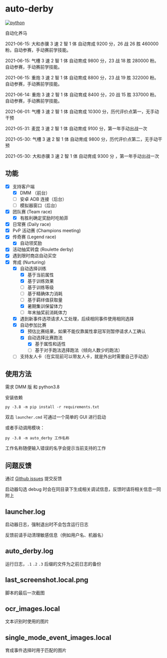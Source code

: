 # auto-derby

[![python](https://github.com/NateScarlet/auto-derby/actions/workflows/python-app.yml/badge.svg)](https://github.com/NateScarlet/auto-derby/actions/workflows/python-app.yml)

自动化养马

2021-06-15: 大和赤骥 3 速 2 智 1 体 自动育成 9200 分，26 战 26 胜 460000 粉。自动参赛，手动赛前学技能。

2021-06-15: 气槽 3 速 2 智 1 体 自动育成 9800 分，23 战 18 胜 280000 粉。自动参赛，手动赛前学技能。

2021-06-15: 重炮 3 速 2 智 1 体 自动育成 8800 分，23 战 19 胜 322000 粉。自动参赛，手动赛前学技能。

2021-06-14: 重炮 3 速 2 智 1 体 自动育成 8400 分，20 战 15 胜 337000 粉。自动参赛，手动赛前学技能。

2021-06-01: 气槽 3 速 2 智 1 体 自动育成 10300 分，历代评价点第一，无手动干预

2021-05-31: 麦昆 3 速 2 智 1 体 自动育成 9100 分，第一年手动出战一次

2021-05-30: 气槽 3 速 2 智 1 体 自动育成 9800 分，历代评价点第二，无手动干预

2021-05-30: 大和赤骥 3 速 2 智 1 体 自动育成 9300 分 ，第一年手动出战一次

## 功能

- [x] 支持客户端
  - [x] DMM （前台）
  - [ ] 安卓 ADB 连接（后台）
  - [ ] 模拟器窗口（后台）
- [x] 团队赛 (Team race)
  - [x] 有胜利确定奖励时吃帕菲
- [x] 日常赛 (Daily race)
- [x] PvP 活动赛 (Champions meeting)
- [x] 传奇赛 (Legend race)
  - [x] 自动领奖励
- [x] 活动抽奖转盘 (Roulette derby)
- [x] 遇到限时商店自动买空
- [x] 育成 (Nurturing)
  - [x] 自动选择训练
    - [x] 基于当前属性
    - [x] 基于训练效果
    - [ ] 基于训练等级
    - [ ] 基于精确体力消耗
    - [ ] 基于羁绊值获取量
    - [x] 暑期集训保留体力
    - [ ] 年末抽奖前消耗体力
  - [x] 遇到新事件选项请求人工处理，后续相同事件使用相同选择
  - [x] 自动参加比赛
    - [x] 预估比赛结果，如果不能仅靠属性拿冠军则暂停请求人工确认
    - [x] 自动选择比赛跑法
      - [x] 基于属性和适性
      - [ ] 基于对手跑法选择跑法（倾向人数少的跑法）
  - [ ] 支持友人卡（在实现前可以带友人卡，就是外出时需要自己手动选）

## 使用方法

需求 DMM 版 和 python3.8

安装依赖

```shell
py -3.8 -m pip install -r requirements.txt
```

双击 `launcher.cmd` 可通过一个简单的 GUI 进行启动

或者手动调用模块：

```shell
py -3.8 -m auto_derby 工作名称
```

工作名称随便输入错误的名字会提示当前支持的工作

## 问题反馈

通过 [Github issues](https://github.com/NateScarlet/auto-derby/issues) 提交反馈

启动器勾选 debug 时会在同目录下生成相关调试信息，反馈时请将相关信息一同附上

## launcher.log

启动器日志，强制退出时不会包含运行日志

反馈前请手动清理敏感信息（例如用户名、机器名）

## auto_derby.log

运行日志，`.1` `.2` `.3` 后缀的文件为之前日志的备份

## last_screenshot.local.png

脚本的最后一次截图

## ocr_images.local

文本识别时使用的图片

## single_mode_event_images.local

育成事件选择时用于匹配的图片
